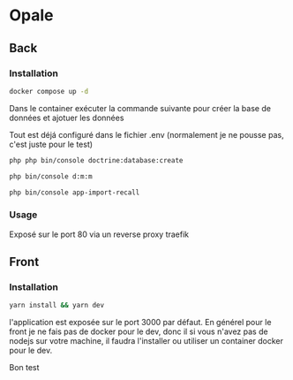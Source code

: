 # Opale

## Back

### Installation

```bash
docker compose up -d
```

Dans le container exécuter la commande suivante pour créer la base de données et ajotuer les données

Tout est déjá configuré dans le fichier .env (normalement je ne pousse pas, c'est juste pour le test)

```bash
php php bin/console doctrine:database:create
```

```bash
php bin/console d:m:m
```

```bash
php bin/console app-import-recall
```

### Usage
Exposé sur le port 80 via un reverse proxy traefik

## Front

### Installation

```bash
yarn install && yarn dev
```

l'application est exposée sur le port 3000 par défaut.
En générel pour le front je ne fais pas de docker pour le dev, donc il si vous n'avez pas de nodejs sur votre machine, il faudra l'installer ou utiliser un container docker pour le dev.


Bon test
